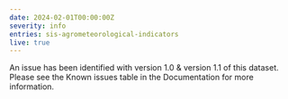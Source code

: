 ```yaml
---
date: 2024-02-01T00:00:00Z
severity: info
entries: sis-agrometeorological-indicators
live: true
---
```


An issue has been identified with version 1.0 & version 1.1 of this dataset. Please see the Known issues table in the Documentation for more information.
